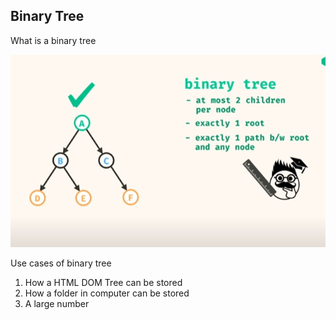 

## Binary Tree

What is a binary tree

![Binary Tree rules](2021-12-28-17-40-51.png)

Use cases of binary tree
1. How a HTML DOM Tree can be stored
2. How a folder in computer can be stored
3. A large number
